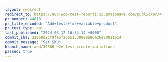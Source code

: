 ```yaml
---
layout: redirect
redirect_to: https://a8c-woo-test-reports.s3.amazonaws.com/public/pr/44818/api/index.html
pr_number: 44818
pr_title_encoded: "Add+tests+for+variable+product"
pr_test_type: api
last_published: "2024-03-12 16:34:14 +0000"
commit_sha: 31869d2cf9fa5f26651538098a06a26e20811614
commit_message: "Set SKU"
branch_name: add/39886_e2e_test_create_variations
passed: true
---
```

